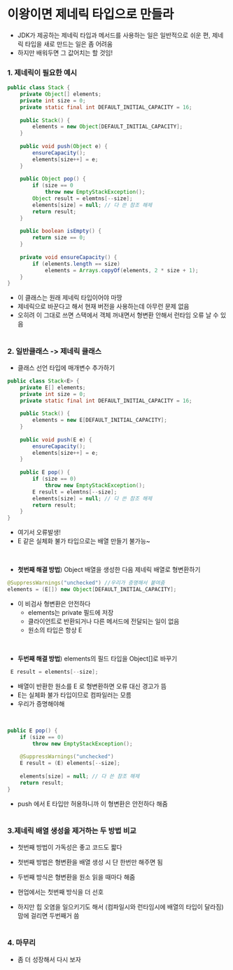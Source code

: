 # 이왕이면 제네릭 타입으로 만들라

- JDK가 제공하는 제네릭 타입과 메서드를 사용하는 일은 일반적으로 쉬운 편, 제네릭 타입을 새로 만드는 일은 좀 어려움
- 하지만 배워두면 그 값어치는 할 것임!

### 1. 제네릭이 필요한 예시

```java
public class Stack {
    private Object[] elements;
    private int size = 0;
    private static final int DEFAULT_INITIAL_CAPACITY = 16;
    
    public Stack() {
        elements = new Object[DEFAULT_INITIAL_CAPACITY];
    }
    
    public void push(Object e) {
        ensureCapacity();
        elements[size++] = e;
    }
    
    public Object pop() {
        if (size == 0
            throw new EmptyStackException();
        Object result = elemtns[--size];
        elements[size] = null; // 다 쓴 참조 해제
        return result;
    }
    
    public boolean isEmpty() {
        return size == 0;
    }
    
    private void ensureCapacity() {
        if (elements.length == size)
            elements = Arrays.copyOf(elements, 2 * size + 1);
    }
}
```

- 이 클래스는 원래 제네릭 타입이어야 마땅
- 제네릭으로 바꾼다고 해서 현재 버전을 사용하는데 아무런 문제 없음
- 오히려 이 그대로 쓰면 스택에서 객체 꺼내면서 형변환 안해서 런타임 오류 날 수 있음

#
### 2. 일반클래스 -> 제네릭 클래스
- 클래스 선언 타입에 매개변수 추가하기

```java
public class Stack<E> {
    private E[] elements;
    private int size = 0;
    private static final int DEFAULT_INITIAL_CAPACITY = 16;
    
    public Stack() {
        elements = new E[DEFAULT_INITIAL_CAPACITY];
    }
    
    public void push(E e) {
        ensureCapacity();
        elements[size++] = e;
    }
    
    public E pop() {
        if (size == 0)
            throw new EmptyStackException();
        E result = elemtns[--size];
        elements[size] = null; // 다 쓴 참조 해제
        return result;
    }
}
 ```
- 여기서 오류발생!
- E 같은 실체화 불가 타입으로는 배열 만들기 불가능~

<br>

- __첫번째 해결 방법__) Object 배열을 생성한 다음 제네릭 배열로 형변환하기

```java
@SuppressWarnings("unchecked") //우리가 증명해서 붙여줌
elements = (E[]) new Object[DEFAULT_INITIAL_CAPACITY];
```
- 이 비검사 형변환은 안전하다 
  - elements는 private 필드에 저장
  - 클라이언트로 반환되거나 다른 메서드에 전달되는 일이 없음
  - 원소의 타입은 항상 E

<br>

- __두번째 해결 방법__) elements의 필드 타입을 Object[]로 바꾸기

 ```java
  E result = elements[--size];
 ```
- 배열이 반환한 원소를 E 로 형변환하면 오류 대신 경고가 뜸
- E는 실체화 불가 타입이므로 컴파일러는 모름
- 우리가 증명해야해

<br>
 
```java
public E pop() {
    if (size == 0)
        throw new EmptyStackException();
    
    @SuppressWarnings("unchecked")
    E result = (E) elements[--size];
    
    elements[size] = null; // 다 쓴 참조 해제
    return result;
}
```
- push 에서 E 타입만 허용하니까 이 형변환은 안전하다 해줌


#
### 3.제네릭 배열 생성을 제거하는 두 방법 비교
- 첫번째 방법이 가독성은 좋고 코드도 짧다
- 첫번째 방법은 형변환을 배열 생성 시 단 한번만 해주면 됨
- 두번째 방식은 형변환을 원소 읽을 때마다 해줌
- 현업에서는 첫번째 방식을 더 선호

- 하지만 힙 오염을 일으키기도 해서 (컴파일시와 런타임시에 배열의 타입이 달라짐)맘에 걸리면 두번째거 씀


#
### 4. 마무리
- 좀 더 성장해서 다시 보자






